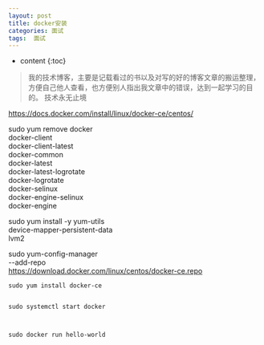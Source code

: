 ```yaml
---
layout: post
title: docker安装
categories: 面试
tags:  面试
---
```


* content
{:toc}

> 我的技术博客，主要是记载看过的书以及对写的好的博客文章的搬运整理，方便自己他人查看，也方便别人指出我文章中的错误，达到一起学习的目的。
> 技术永无止境


https://docs.docker.com/install/linux/docker-ce/centos/


sudo yum remove docker \
                  docker-client \
                  docker-client-latest \
                  docker-common \
                  docker-latest \
                  docker-latest-logrotate \
                  docker-logrotate \
                  docker-selinux \
                  docker-engine-selinux \
                  docker-engine



sudo yum install -y yum-utils \
  device-mapper-persistent-data \
  lvm2


  sudo yum-config-manager \
    --add-repo \
    https://download.docker.com/linux/centos/docker-ce.repo



    sudo yum install docker-ce


    sudo systemctl start docker



    sudo docker run hello-world